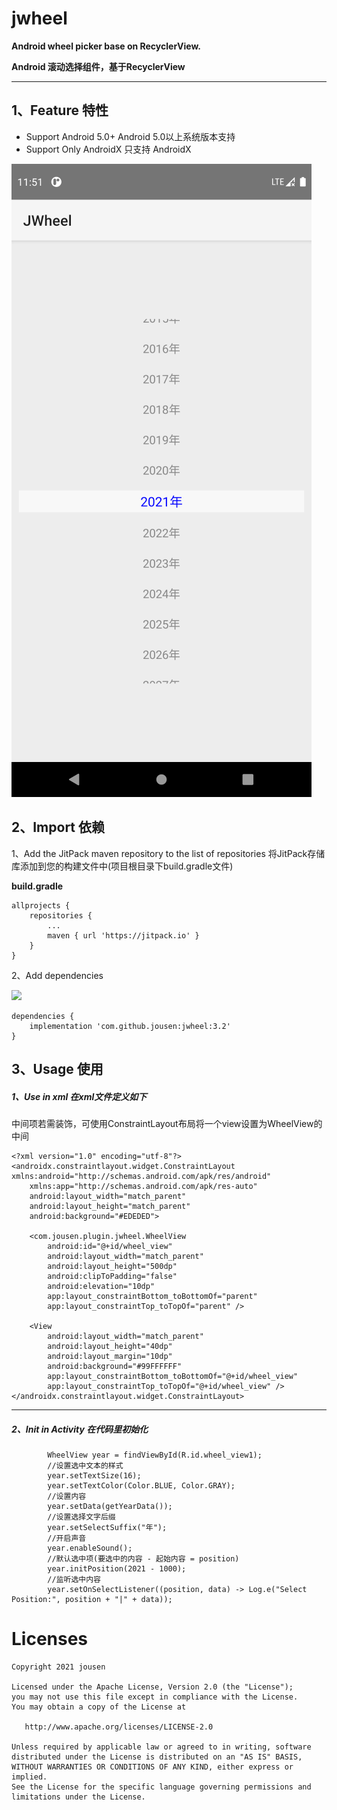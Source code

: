 # jwheel

**Android wheel picker base on RecyclerView.** 

**Android 滚动选择组件，基于RecyclerView**

------

## 1、Feature 特性

- Support Android 5.0+       Android 5.0以上系统版本支持
- Support Only AndroidX    只支持 AndroidX



<img src="https://github.com/jousen/jwheel/blob/main/1.png" />



## 2、Import 依赖

1、Add the JitPack maven repository to the list of repositories 将JitPack存储库添加到您的构建文件中(项目根目录下build.gradle文件)

**build.gradle**

```
allprojects {
    repositories {
        ...
        maven { url 'https://jitpack.io' }
    }
}
```

2、Add dependencies 

[![](https://jitpack.io/v/jousen/jwheel.svg)](https://jitpack.io/#jousen/jwheel)

```
dependencies {
    implementation 'com.github.jousen:jwheel:3.2'
}
```

## 3、Usage 使用

##### 1、Use in xml 在xml文件定义如下

中间项若需装饰，可使用ConstraintLayout布局将一个view设置为WheelView的中间

```
<?xml version="1.0" encoding="utf-8"?>
<androidx.constraintlayout.widget.ConstraintLayout xmlns:android="http://schemas.android.com/apk/res/android"
    xmlns:app="http://schemas.android.com/apk/res-auto"
    android:layout_width="match_parent"
    android:layout_height="match_parent"
    android:background="#EDEDED">
    
    <com.jousen.plugin.jwheel.WheelView
        android:id="@+id/wheel_view"
        android:layout_width="match_parent"
        android:layout_height="500dp"
        android:clipToPadding="false"
        android:elevation="10dp"
        app:layout_constraintBottom_toBottomOf="parent"
        app:layout_constraintTop_toTopOf="parent" />
        
    <View
        android:layout_width="match_parent"
        android:layout_height="40dp"
        android:layout_margin="10dp"
        android:background="#99FFFFFF"
        app:layout_constraintBottom_toBottomOf="@+id/wheel_view"
        app:layout_constraintTop_toTopOf="@+id/wheel_view" />
</androidx.constraintlayout.widget.ConstraintLayout>
```

------

##### 2、Init in Activity 在代码里初始化

```
		WheelView year = findViewById(R.id.wheel_view1);
        //设置选中文本的样式
        year.setTextSize(16);
        year.setTextColor(Color.BLUE, Color.GRAY);
        //设置内容
        year.setData(getYearData());
        //设置选择文字后缀
        year.setSelectSuffix("年");
        //开启声音
        year.enableSound();
        //默认选中项(要选中的内容 - 起始内容 = position)
        year.initPosition(2021 - 1000);
        //监听选中内容
        year.setOnSelectListener((position, data) -> Log.e("Select Position:", position + "|" + data));
```



# Licenses

```
Copyright 2021 jousen

Licensed under the Apache License, Version 2.0 (the "License");
you may not use this file except in compliance with the License.
You may obtain a copy of the License at

   http://www.apache.org/licenses/LICENSE-2.0

Unless required by applicable law or agreed to in writing, software
distributed under the License is distributed on an "AS IS" BASIS,
WITHOUT WARRANTIES OR CONDITIONS OF ANY KIND, either express or implied.
See the License for the specific language governing permissions and
limitations under the License.
```